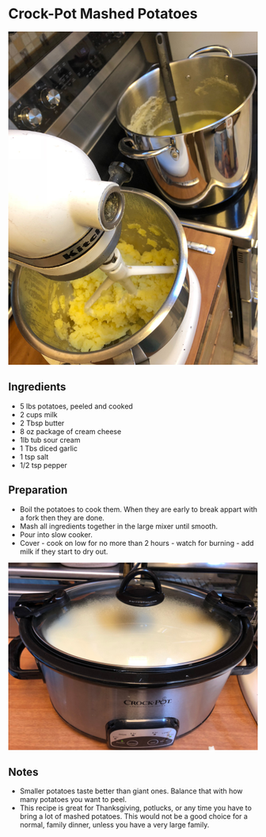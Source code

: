# Crock-Pot Mashed Potatoes

![Slow Cooker Mashed Potatoes](https://github.com/FoodieNerds/cookbook/blob/master/side-dishes/images/SlowCookerMashedPotatoes1.JPG)

## Ingredients
* 5 lbs potatoes, peeled and cooked
* 2 cups milk
* 2 Tbsp butter
* 8 oz package of cream cheese
* 1lb tub sour cream
* 1 Tbs diced garlic
* 1 tsp salt
* 1/2 tsp pepper

## Preparation
* Boil the potatoes to cook them. When they are early to break appart with a fork then they are done.
* Mash all ingredients together in the large mixer until smooth.
* Pour into slow cooker.
* Cover - cook on low for no more than 2 hours - watch for burning - add milk if they start to dry out.

![Slow Cooker Mashed Potatoes](https://github.com/FoodieNerds/cookbook/blob/master/side-dishes/images/SlowCookerMashedPotatoes2.JPG)

## Notes
* Smaller potatoes taste better than giant ones. Balance that with how many potatoes you want to peel.
* This recipe is great for Thanksgiving, potlucks, or any time you have to bring a lot of mashed potatoes. This would not be a good choice for a normal, family dinner, unless you have a very large family.